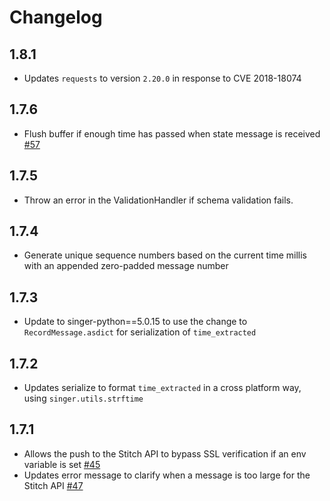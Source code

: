 # Changelog

## 1.8.1
  * Updates `requests` to version `2.20.0` in response to CVE 2018-18074

## 1.7.6
  * Flush buffer if enough time has passed when state message is received [#57](https://github.com/singer-io/target-stitch/pull/57)

## 1.7.5
  * Throw an error in the ValidationHandler if schema validation fails.

## 1.7.4
  * Generate unique sequence numbers based on the current time millis with an appended zero-padded message number

## 1.7.3
  * Update to singer-python==5.0.15 to use the change to `RecordMessage.asdict` for serialization of `time_extracted`

## 1.7.2
  * Updates serialize to format `time_extracted` in a cross platform way, using `singer.utils.strftime`

## 1.7.1
  * Allows the push to the Stitch API to bypass SSL verification if an env variable is set [#45](https://github.com/singer-io/target-stitch/pull/45)
  * Updates error message to clarify when a message is too large for the Stitch API [#47](https://github.com/singer-io/target-stitch/pull/47)
